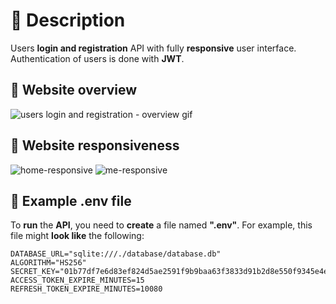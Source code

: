 # 🔹 Description
Users __login and registration__ API with fully __responsive__ user interface. 
Authentication of users is done with __JWT__.

## 🔹 Website overview
![users login and registration - overview gif](https://github.com/BOOMBERT/users-login-registration/assets/111244602/78fb8193-2eef-4ea6-80e3-8d665adf43cf)

## 🔹 Website responsiveness
![home-responsive](https://github.com/BOOMBERT/users-login-registration/assets/111244602/b96a8bec-4955-48d3-a685-f112608a04f9)
![me-responsive](https://github.com/BOOMBERT/users-login-registration/assets/111244602/369c61c5-85dc-4526-8ffa-b3bb50fd55b6)

## 🔹 Example .env file
To __run__ the __API__, you need to __create__ a file named __".env"__. For example, this file might __look like__ the following:  
```
DATABASE_URL="sqlite:///./database/database.db"
ALGORITHM="HS256"
SECRET_KEY="01b77df7e6d83ef824d5ae2591f9b9baa63f3833d91b2d8e550f9345e4ef2e66"
ACCESS_TOKEN_EXPIRE_MINUTES=15
REFRESH_TOKEN_EXPIRE_MINUTES=10080
```
